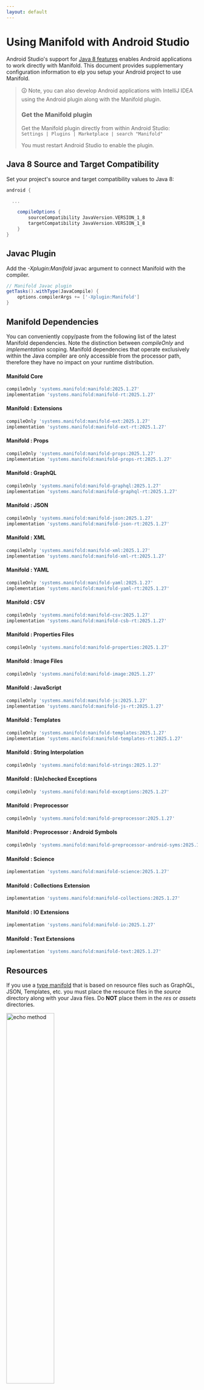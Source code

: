 ```yaml
---
layout: default
---
```


# Using Manifold with Android Studio

Android Studio's support for [Java 8 features](https://developer.android.com/studio/write/java8-support.html) enables
Android applications to work directly with Manifold. This document provides supplementary configuration information to
elp you setup your Android project to use Manifold.

>🛈 Note, you can also develop Android applications with IntelliJ IDEA using the Android plugin along with the Manifold
>plugin. 
>
>### Get the Manifold plugin
>Get the Manifold plugin directly from within Android Studio:
><br>
>`Settings | Plugins | Marketplace | search "Manifold"`
><br>
> 
>You must restart Android Studio to enable the plugin. 
 
## Java 8 Source and Target Compatibility 
Set your project's source and target compatibility values to Java 8:

```groovy
android {

  ...

    compileOptions {
        sourceCompatibility JavaVersion.VERSION_1_8
        targetCompatibility JavaVersion.VERSION_1_8
    }
}
```

## Javac Plugin
Add the *-Xplugin:Manifold* javac argument to connect Manifold with the compiler.

```groovy
// Manifold Javac plugin
getTasks().withType(JavaCompile) {
    options.compilerArgs += ['-Xplugin:Manifold']
}
```    

## Manifold Dependencies
You can conveniently copy/paste from the following list of the latest Manifold dependencies. Note the distinction
between *compileOnly* and *implementation* scoping. Manifold dependencies that operate exclusively within the
Java compiler are only accessible from the processor path, therefore they have no impact on your runtime distribution.

#### Manifold Core
```groovy
compileOnly 'systems.manifold:manifold:2025.1.27'
implementation 'systems.manifold:manifold-rt:2025.1.27'
```
#### Manifold : Extensions
```groovy
compileOnly 'systems.manifold:manifold-ext:2025.1.27'
implementation 'systems.manifold:manifold-ext-rt:2025.1.27'
```
#### Manifold : Props
```groovy
compileOnly 'systems.manifold:manifold-props:2025.1.27'
implementation 'systems.manifold:manifold-props-rt:2025.1.27'
```
#### Manifold : GraphQL
```groovy
compileOnly 'systems.manifold:manifold-graphql:2025.1.27'
implementation 'systems.manifold:manifold-graphql-rt:2025.1.27'
```
#### Manifold : JSON
```groovy
compileOnly 'systems.manifold:manifold-json:2025.1.27'
implementation 'systems.manifold:manifold-json-rt:2025.1.27'
```
#### Manifold : XML
```groovy
compileOnly 'systems.manifold:manifold-xml:2025.1.27'
implementation 'systems.manifold:manifold-xml-rt:2025.1.27'
```
#### Manifold : YAML
```groovy
compileOnly 'systems.manifold:manifold-yaml:2025.1.27'
implementation 'systems.manifold:manifold-yaml-rt:2025.1.27'
```
#### Manifold : CSV
```groovy
compileOnly 'systems.manifold:manifold-csv:2025.1.27'
implementation 'systems.manifold:manifold-csb-rt:2025.1.27'
```
#### Manifold : Properties Files
```groovy
compileOnly 'systems.manifold:manifold-properties:2025.1.27'
```
#### Manifold : Image Files
```groovy
compileOnly 'systems.manifold:manifold-image:2025.1.27'
```
#### Manifold : JavaScript
```groovy
compileOnly 'systems.manifold:manifold-js:2025.1.27'
implementation 'systems.manifold:manifold-js-rt:2025.1.27'
```
#### Manifold : Templates
```groovy
compileOnly 'systems.manifold:manifold-templates:2025.1.27'
implementation 'systems.manifold:manifold-templates-rt:2025.1.27'
```
#### Manifold : String Interpolation
```groovy
compileOnly 'systems.manifold:manifold-strings:2025.1.27'
```
#### Manifold : (Un)checked Exceptions
```groovy
compileOnly 'systems.manifold:manifold-exceptions:2025.1.27'
```
#### Manifold : Preprocessor
```groovy
compileOnly 'systems.manifold:manifold-preprocessor:2025.1.27'
```
#### Manifold : Preprocessor : Android Symbols
```groovy
compileOnly 'systems.manifold:manifold-preprocessor-android-syms:2025.1.27'
```
#### Manifold : Science
```groovy
implementation 'systems.manifold:manifold-science:2025.1.27'
```
#### Manifold : Collections Extension
```groovy
implementation 'systems.manifold:manifold-collections:2025.1.27'
```
#### Manifold : IO Extensions
```groovy
implementation 'systems.manifold:manifold-io:2025.1.27'
```
#### Manifold : Text Extensions
```groovy
implementation 'systems.manifold:manifold-text:2025.1.27'
```

## Resources

If you use a [type manifold](https://github.com/manifold-systems/manifold/tree/master/manifold-core-parent/manifold#the-big-picture)
that is based on resource files such as GraphQL, JSON, Templates, etc. you must place the resource files in the 
*source* directory along with your Java files.  Do **NOT** place them in the *res* or *assets* directories.
 
<p><img src="http://manifold.systems/images/android_resources.png" alt="echo method" width="50%"/></p> 

## Preprocessor and build variant symbols

If you use the [preprocessor](https://github.com/manifold-systems/manifold/tree/master/manifold-deps-parent/manifold-preprocessor),
you can directly reference Android build variant symbols with the [manifold-preprocessor-android-syms](https://github.com/manifold-systems/manifold/tree/master/manifold-deps-parent/manifold-preprocessor-android-syms)
dependency.
```java
#if FLAVOR == "paid"
  @Override
  public void specialMethod(Foo foo) {
  ...
  }
#endif
```
build.gradle
```groovy
dependencies {
    ...
    compileOnly 'systems.manifold:manifold-preprocessor:2025.1.27'
    compileOnly 'systems.manifold:manifold-preprocessor-android-syms:2025.1.27'
}
```